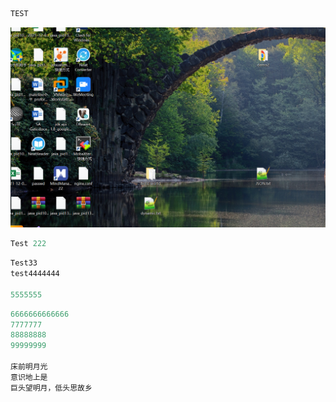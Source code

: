 ```javascript
TEST
```

![image-20230806162747594](JS.assets/image-20230806162747594.png)



```javascript
Test 222
```

```javascript
Test33
test4444444

5555555
```

```javascript
6666666666666
7777777
88888888
99999999

床前明月光
意识地上是
巨头望明月，低头思故乡
```

